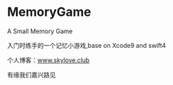 # MemoryGame
A Small Memory Game

入门时练手的一个记忆小游戏,base on Xcode9 and swift4

个人博客：www.skylove.club

有缘我们嘉兴路见
